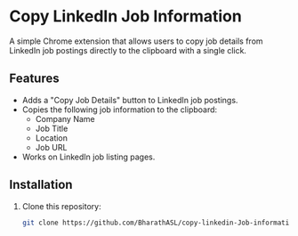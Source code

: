 # Copy LinkedIn Job Information

A simple Chrome extension that allows users to copy job details from LinkedIn job postings directly to the clipboard with a single click.

## Features

- Adds a "Copy Job Details" button to LinkedIn job postings.
- Copies the following job information to the clipboard:
  - Company Name
  - Job Title
  - Location
  - Job URL
- Works on LinkedIn job listing pages.

## Installation

1. Clone this repository:

   ```bash
   git clone https://github.com/BharathASL/copy-linkedin-Job-information.git
   ```
